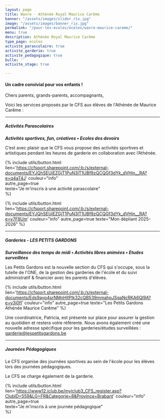 ```yaml
---
layout: page
title: Wavre - Athénée Royal Maurice Carême
banner: "/assets/images/slider_rix.jpg"
image: "/assets/images/banner_rix.jpg"
permalink: "/pour-les-ecoles/ecoles/wavre-maurice-careme/"
menu: true
description: Athénée Royal Maurice Carême
type_page: ecoles
activite_parascolaire: true
activite_garderie: true
activite_pedagogique: true
bulle: ''
activite_stage: true

---
```

#### **Un cadre convivial pour vos enfants !**

Chers parents, grands-parents, accompagnants, 

Voici les services proposés par le CFS aux élèves de l'Athénée de Maurice Carême :

***

##### **Activités Parascolaires**

**_Activités sportives, fun, créatives • Ecoles des devoirs_**

C’est avec plaisir que le CFS vous propose des activités sportives et artistiques pendant les heures de garderie en collaboration avec l’Athénée.

{% include utils/button.html lien='https://cfsport.sharepoint.com/:b:/s/external-documents/EYJQhSEUiEZGjT1PuN3lT1UBf9zQCQGf3dYk_dVHin__RA?e=q4aT4J' couleur="info"  
autre_page=true  
texte="Je m'inscris à une activité parascolaire"  
%}

{% include utils/button.html lien='https://cfsport.sharepoint.com/:b:/s/external-documents/EYJQhSEUiEZGjT1PuN3lT1UBf9zQCQGf3dYk_dVHin__RA?e=y7F8Um' couleur="info" autre_page=true texte="Mon dépliant 2025-2026" %}

***

##### **Garderies - LES PETITS GARDONS**

**_Surveillance des temps de midi • Activités libres animées • Etudes surveillées_**

Les Petits Gardons est la nouvelle section du CFS qui s'occupe, sous la tutelle de l'ONE, de la gestion des garderies de l'école et du suivi administratif & financier avec les parents d'élèves.

{% include utils/button.html lien='https://cfsport.sharepoint.com/:b:/s/external-documents/Eds9ayp4srNMnHIlPIk32cQB539mmahpJSgaNcRKA6Ql9A?e=y3j0fI' couleur="info" autre_page=true texte="Les Petits Gardons Athénée Maurice Carême" %}

Une coordinatrice, Patricia, est présente sur place pour assurer la gestion au quotidien et restera votre référente. Nous avons également créé une nouvelle adresse spécifique pour les garderies/études surveillées : <a href="mailto:garderie@lespetitsgardons.be">garderie@lespetitsgardons.be</a>

***

##### **Journées Pédagogiques**

Le CFS organise des journées sportives au sein de l'école pour les élèves lors des journées pédagogiques.

Le CFS se charge également de la garderie.

{% include utils/button.html lien='https://www12.iclub.be/myiclub3_CFS_register.asp?ClubID=559&LG=FR&Categorie=8&Province=Brabant' couleur="info"  
autre_page=true  
texte="Je m'inscris à une journée pédagogique"  
%}

